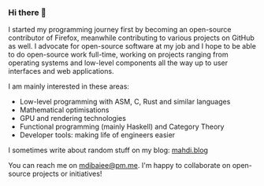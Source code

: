 ### Hi there 👋

I started my programming journey first by becoming an open-source contributor of Firefox, meanwhile contributing to various projects on GitHub as well. I advocate for open-source software at my job and I hope to be able to do open-source work full-time, working on projects ranging from operating systems and low-level components all the way up to user interfaces and web applications.

I am mainly interested in these areas:
- Low-level programming with ASM, C, Rust and similar languages
- Mathematical optimisations
- GPU and rendering technologies
- Functional programming (mainly Haskell) and Category Theory
- Developer tools: making life of engineers easier

I sometimes write about random stuff on my blog: [mahdi.blog](https://mahdi.blog/)

You can reach me on [mdibaiee@pm.me](mailto:mdibaiee@pm.me). I'm happy to collaborate on open-source projects or initiatives!

<!--
**mdibaiee/mdibaiee** is a ✨ _special_ ✨ repository because its `README.md` (this file) appears on your GitHub profile.

Here are some ideas to get you started:

- 🔭 I’m currently working on ...
- 🌱 I’m currently learning ...
- 👯 I’m looking to collaborate on ...
- 🤔 I’m looking for help with ...
- 💬 Ask me about ...
- 📫 How to reach me: ...
- 😄 Pronouns: ...
- ⚡ Fun fact: ...
-->
